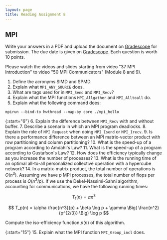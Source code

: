 ```yaml
---
layout: page
title: Reading Assignment 8
---
```


## MPI

Write your answers in a PDF and upload the document on [Gradescope](https://www.gradescope.com/courses/258024) for submission. The due date is given on [Gradescope](https://www.gradescope.com/courses/258024). Each question is worth 10 points. 

Please watch the videos and slides starting from video "37 MPI Introduction" to video "50 MPI Communicators" (Module 8 and 9).

1. Define the acronyms SIMD and SPMD.
2. Explain what `MPI_ANY_SOURCE` does.
3. What are tags used for in `MPI_Send` and `MPI_Recv`?
4. Explain what the MPI functions `MPI_Allgather` and `MPI_Alltoall` do.
5. Explain what the following command does:

```
mpirun --bind-to hwthread --map-by core ./mpi_hello
```

{:start="6"}
6. Explain the difference between `MPI_Recv` with and without buffer.
7. Describe a scenario in which an MPI program deadlocks.
8. Explain the role of `MPI_Request` when doing `MPI_Isend` or `MPI_Irecv`.
9. Is there a performance difference between an MPI matrix-vector product with row partitioning and column partitioning?
10. What is the speed-up of a program according to Amdahl's Law?
11. What is the speed-up of a program according to Gustafson's Law?
12. How does the efficiency typically change as you increase the number of processes?
13. What is the running time of an optimal all-to-all personalized collective operation with a hypercube network?
14. In a matrix-matrix product, the total number of operations is $O(n^3)$. Assuming we have $p$ MPI processes, the total number of flops per process is $O(n^3/p)$. If we use the Dekel-Nassimi-Sahni algorithm, accounting for communications, we have the following running times:

$$ T_1(n) = \alpha n^3 $$

$$ T_p(n) = \alpha \frac{n^3}{p} + \beta \log p + \gamma \Big( \frac{n^2}{p^{2/3}} \Big) \log p $$

Compute the iso-efficiency function $p(n)$ of this algorithm.

{:start="15"}
15. Explain what the MPI function `MPI_Group_incl` does.


